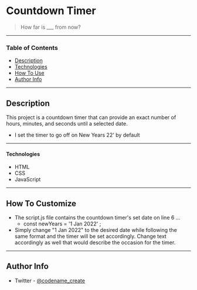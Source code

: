 # Countdown Timer

> How far is ___ from now?

---

### Table of Contents

- [Description](#description)
- [Technologies](#technologies)
- [How To Use](#how-to-use)
- [Author Info](#author-info)

---

## Description

This project is a countdown timer that can provide an exact number of hours, minutes, and seconds until a selected date.
- I set the timer to go off on New Years 22' by default

---

#### Technologies

- HTML
- CSS
- JavaScript

---

## How To Customize

- The script.js file contains the countdown timer's set date on line 6 ...
    - const newYears = '1 Jan 2022' ;
- Simply change "1 Jan 2022" to the desired date while following the same format and the timer will be set accordingly. Change text accordingly as well that would describe the occasion for the timer.  

---

## Author Info

- Twitter - [@codename_create](https://twitter.com/codename_create)
